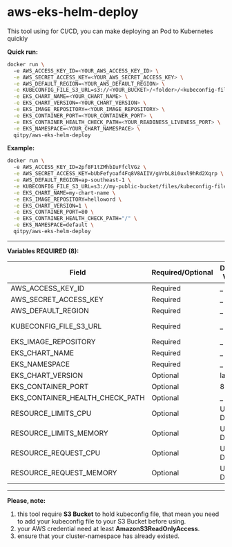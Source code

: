 # aws-eks-helm-deploy  

This tool using for CI/CD, you can make deploying an Pod to Kubernetes quickly  

__Quick run:__
``` bash
docker run \                        
  -e AWS_ACCESS_KEY_ID=<YOUR_AWS_ACCESS_KEY_ID> \
  -e AWS_SECRET_ACCESS_KEY=<YOUR_AWS_SECRET_ACCESS_KEY> \
  -e AWS_DEFAULT_REGION=<YOUR_AWS_DEFAULT_REGION> \
  -e KUBECONFIG_FILE_S3_URL=s3://<YOUR_BUCKET>/<folder>/<kubeconfig-file> \
  -e EKS_CHART_NAME=<YOUR_CHART_NAME> \
  -e EKS_CHART_VERSION=<YOUR_CHART_VERSION> \
  -e EKS_IMAGE_REPOSITORY=<YOUR_IMAGE_REPOSITORY> \
  -e EKS_CONTAINER_PORT=<YOUR_CONTAINER_PORT> \
  -e EKS_CONTAINER_HEALTH_CHECK_PATH=<YOUR_READINESS_LIVENESS_PORT> \
  -e EKS_NAMESPACE=<YOUR_CHART_NAMESPACE> \
  qitpy/aws-eks-helm-deploy
```

__Example:__
``` bash
docker run \                        
  -e AWS_ACCESS_KEY_ID=2pf8F1tZMhbIuFfclVGz \
  -e AWS_SECRET_ACCESS_KEY=bUbFefyoaf4Fq8V8AIIV/gVrbL8i0uxl9hRd2Xqrp \
  -e AWS_DEFAULT_REGION=ap-southeast-1 \
  -e KUBECONFIG_FILE_S3_URL=s3://my-public-bucket/files/kubeconfig-file \
  -e EKS_CHART_NAME=my-chart-name \
  -e EKS_IMAGE_REPOSITORY=helloword \
  -e EKS_CHART_VERSION=1 \
  -e EKS_CONTAINER_PORT=80 \
  -e EKS_CONTAINER_HEALTH_CHECK_PATH="/" \
  -e EKS_NAMESPACE=default \
  qitpy/aws-eks-helm-deploy
```

---  

__Variables REQUIRED (8):__  

| Field                        | Required/Optional | Default Value                  | Example Values                                |
| ---------------------------- | ----------------- | ------------------------------ | --------------------------------------------- |
| AWS_ACCESS_KEY_ID            | Required          | _                              | FAKE_ACCESS_KEY_ID                            |
| AWS_SECRET_ACCESS_KEY        | Required          | _                              | FAKE_SECRET_ACCESS_KEY                        |
| AWS_DEFAULT_REGION           | Required          | _                              | us-west-2                                    |
| KUBECONFIG_FILE_S3_URL       | Required          | _                              | s3://fake-bucket/fake-path/kubeconfig.yaml    |
| EKS_IMAGE_REPOSITORY         | Required          | _                              | fake-repo                                    |
| EKS_CHART_NAME               | Required          | _                              | fake-chart                                   |
| EKS_NAMESPACE                | Required          | _                              | fake-namespace                               |
| EKS_CHART_VERSION            | Optional          | latest                         | 1.0.0                                        |
| EKS_CONTAINER_PORT           | Optional          | 80                             | 8080                                         |
| EKS_CONTAINER_HEALTH_CHECK_PATH | Optional        | _                              | /health                                      |
| RESOURCE_LIMITS_CPU          | Optional          | Use Default                    | 2                                            |
| RESOURCE_LIMITS_MEMORY       | Optional          | Use Default                    | 4Gi                                          |
| RESOURCE_REQUEST_CPU         | Optional          | Use Default                    | 1                                            |
| RESOURCE_REQUEST_MEMORY      | Optional          | Use Default                    | 2Gi                                          |


---  

__Please, note:__

1. this tool require **S3 Bucket** to hold kubeconfig file, that mean you need to add your kubeconfig file to your S3 Bucket before using.
2. your AWS credential need at least **AmazonS3ReadOnlyAccess**.
3. ensure that your cluster-namespace has already existed.

